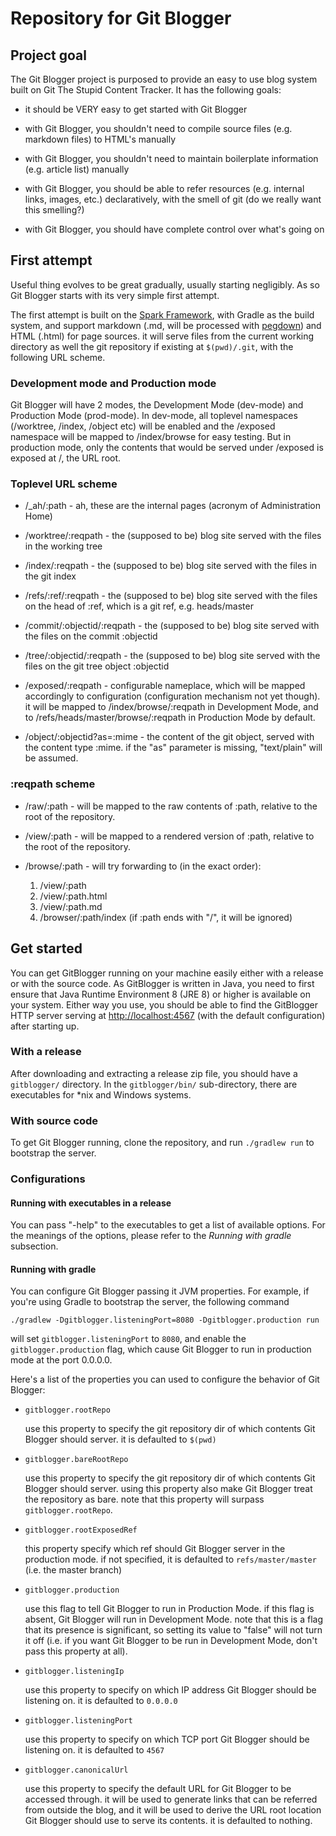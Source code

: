 <!-- -*- mode: markdown; fill-column: 80 -*- -->

# Repository for Git Blogger

## Project goal

The Git Blogger project is purposed to provide an easy to use blog system built
on Git The Stupid Content Tracker. It has the following goals:

* it should be VERY easy to get started with Git Blogger

* with Git Blogger, you shouldn't need to compile source files (e.g. markdown
  files) to HTML's manually

* with Git Blogger, you shouldn't need to maintain boilerplate information
  (e.g. article list) manually

* with Git Blogger, you should be able to refer resources (e.g. internal links,
  images, etc.) declaratively, with the smell of git (do we really want this
  smelling?)

* with Git Blogger, you should have complete control over what's going on

## First attempt

Useful thing evolves to be great gradually, usually starting negligibly. As so
Git Blogger starts with its very simple first attempt.

The first attempt is built on the [Spark Framework](http://sparkjava.com), with
Gradle as the build system, and support markdown (.md, will be processed with
[pegdown](https://github.com/sirthias/pegdown)) and HTML (.html) for page
sources. it will serve files from the current working directory as well the git
repository if existing at `$(pwd)/.git`, with the following URL scheme.

### Development mode and Production mode

Git Blogger will have 2 modes, the Development Mode (dev-mode) and Production
Mode (prod-mode). In dev-mode, all toplevel namespaces (/worktree, /index,
/object etc) will be enabled and the /exposed namespace will be mapped to
/index/browse for easy testing. But in production mode, only the contents that
would be served under /exposed is exposed at /, the URL root.

### Toplevel URL scheme

* /_ah/:path - ah, these are the internal pages (acronym of Administration Home)

* /worktree/:reqpath - the (supposed to be) blog site served with the files in
  the working tree

* /index/:reqpath - the (supposed to be) blog site served with the files in
  the git index

* /refs/:ref/:reqpath - the (supposed to be) blog site served with the files on
  the head of :ref, which is a git ref, e.g. heads/master

* /commit/:objectid/:reqpath - the (supposed to be) blog site served with the
  files on the commit :objectid

* /tree/:objectid/:reqpath - the (supposed to be) blog site served with the
  files on the git tree object :objectid

* /exposed/:reqpath - configurable nameplace, which will be mapped accordingly
  to configuration (configuration mechanism not yet though). it will be mapped
  to /index/browse/:reqpath in Development Mode, and to
  /refs/heads/master/browse/:reqpath in Production Mode by default.

* /object/:objectid?as=:mime - the content of the git object, served with the
  content type :mime. if the "as" parameter is missing, "text/plain" will be
  assumed.

### :reqpath scheme

* /raw/:path - will be mapped to the raw contents of :path, relative to the root
  of the repository.

* /view/:path - will be mapped to a rendered version of :path, relative to the
  root of the repository.

* /browse/:path - will try forwarding to (in the exact order):

    1. /view/:path
	1. /view/:path.html
	1. /view/:path.md
	1. /browser/:path/index (if :path ends with "/", it will be ignored)

## Get started

You can get GitBlogger running on your machine easily either with a release or
with the source code. As GitBlogger is written in Java, you need to first ensure
that Java Runtime Environment 8 (JRE 8) or higher is available on your system.
Either way you use, you should be able to find the GitBlogger HTTP server
serving at <http://localhost:4567> (with the default configuration) after
starting up.

### With a release

After downloading and extracting a release zip file, you should have a
`gitblogger/` directory. In the `gitblogger/bin/` sub-directory, there are
executables for *nix and Windows systems.

### With source code

To get Git Blogger running, clone the repository, and run `./gradlew run` to
bootstrap the server.

### Configurations

#### Running with executables in a release

You can pass "-help" to the executables to get a list of available options. For
the meanings of the options, please refer to the *Running with gradle*
subsection.

#### Running with gradle

You can configure Git Blogger passing it JVM properties. For example, if you're
using Gradle to bootstrap the server, the following command

	./gradlew -Dgitblogger.listeningPort=8080 -Dgitblogger.production run

will set `gitblogger.listeningPort` to `8080`, and enable the
`gitblogger.production` flag, which cause Git Blogger to run in production mode
at the port 0.0.0.0.

Here's a list of the properties you can used to configure the behavior of Git
Blogger:

* `gitblogger.rootRepo`

    use this property to specify the git repository dir of which contents Git
    Blogger should server. it is defaulted to `$(pwd)`

* `gitblogger.bareRootRepo`

	use this property to specify the git repository dir of which contents Git
	Blogger should server. using this property also make Git Blogger treat the
	repository as bare. note that this property will surpass
	`gitblogger.rootRepo`.

* `gitblogger.rootExposedRef`

    this property specify which ref should Git Blogger server in the production
    mode. if not specified, it is defaulted to `refs/master/master` (i.e. the
    master branch)

* `gitblogger.production`

    use this flag to tell Git Blogger to run in Production Mode. if this flag is
    absent, Git Blogger will run in Development Mode. note that this is a flag
    that its presence is significant, so setting its value to "false" will not
    turn it off (i.e. if you want Git Blogger to be run in Development Mode,
    don't pass this property at all).

* `gitblogger.listeningIp`

	use this property to specify on which IP address Git Blogger should be
	listening on. it is defaulted to `0.0.0.0`

* `gitblogger.listeningPort`

	use this property to specify on which TCP port Git Blogger should be listening
	on. it is defaulted to `4567`

* `gitblogger.canonicalUrl`

	use this property to specify the default URL for Git Blogger to be accessed
	through. it will be used to generate links that can be referred from outside
	the blog, and it will be used to derive the URL root location Git Blogger
	should use to serve its contents. it is defaulted to nothing.
